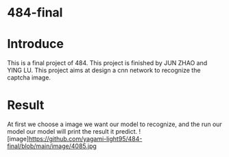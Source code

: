 # 484-final
# Introduce
This is a final project of 484. This project is finished by JUN ZHAO and YING LU. This project aims at design a cnn network to recognize the captcha image.

# Result
At first we choose a image we want our model to recognize, and the run our model our model will print the result it predict.
![image]https://github.com/yagami-light95/484-final/blob/main/image/4085.jpg

